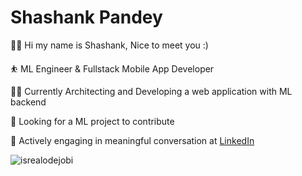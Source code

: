 # Shashank Pandey

🙋‍♂️ Hi my name is Shashank, Nice to meet you :) 

⛹  ML Engineer & Fullstack Mobile App Developer

🏌️‍♂️ Currently Architecting and Developing a web application with ML backend

💫 Looking for a ML project to contribute

💬 Actively engaging in meaningful conversation at [LinkedIn](https://www.linkedin.com/in/spshashank)

<!-- Profile Views -->

<p align="left"> <img src="https://komarev.com/ghpvc/?username=spShashankGit&label=Profile%20views&color=0e75b6&style=flat" alt="isrealodejobi" />
</p>
